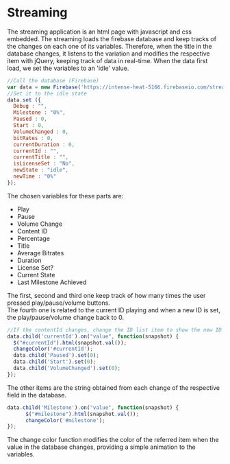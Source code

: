 # Streaming

The streaming application is an html page with javascript and css embedded. The streaming loads the firebase database and keep tracks of the changes on each one of its variables. Therefore, when the title in the database changes, it listens to the variation and modifies the respective item with jQuery, keeping track of data in real-time. When the data first load, we set the variables to an 'idle' value.

```javascript
//Call the database (Firebase)
var data = new Firebase('https://intense-heat-5166.firebaseio.com/streaming/'); 
//Set it to the idle state
data.set ({
  Debug : "",
  Milestone : "0%",
  Paused : 0,
  Start : 0,
  VolumeChanged : 0,
  bitRates : 0,
  currentDuration : 0,
  currentId : "",
  currentTitle : "",
  isLicenseSet : "No",
  newState : "idle",
  newTime : "0%"
});
```

The chosen variables for these parts are:

* Play <br>
* Pause <br>
* Volume Change <br> 
* Content ID <br> 
* Percentage <br>
* Title <br>
* Average Bitrates <br>
* Duration <br>
* License Set? <br>
* Current State <br>
* Last Milestone Achieved <br>

The first, second and third one keep track of how many times the user pressed play/pause/volume buttons. <br>
The fourth one is related to the current ID playing and when a new ID is set, the play/pause/volume change back to 0. <br>
```javascript
//If the contentId changes, change the ID list item to show the new ID and restart the pause/start/volume settings
data.child('currentId').on("value", function(snapshot) {
  $("#currentId").html(snapshot.val());
  changeColor('#currentId');
  data.child('Paused').set(0);
  data.child('Start').set(0);
  data.child('VolumeChanged').set(0);
});
```
The other items are the string obtained from each change of the respective field in the database. <br>
```javascript
data.child('Milestone').on("value", function(snapshot) {
      $("#milestone").html(snapshot.val());
      changeColor('#milestone');
});
```
The change color function modifies the color of the referred item when the value in the database changes, providing a simple animation to the variables.
